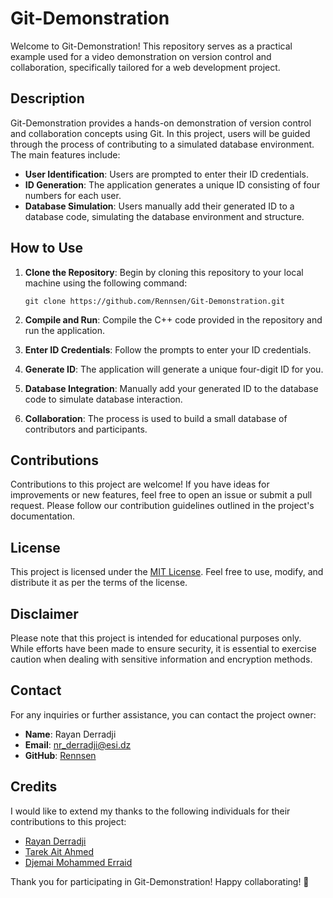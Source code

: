 # Git-Demonstration

Welcome to Git-Demonstration! This repository serves as a practical example used for a video demonstration on version control and collaboration, specifically tailored for a web development project.

## Description

Git-Demonstration provides a hands-on demonstration of version control and collaboration concepts using Git. In this project, users will be guided through the process of contributing to a simulated database environment. The main features include:

- **User Identification**: Users are prompted to enter their ID credentials.
- **ID Generation**: The application generates a unique ID consisting of four numbers for each user.
- **Database Simulation**: Users manually add their generated ID to a database code, simulating the database environment and structure.

## How to Use

1. **Clone the Repository**: Begin by cloning this repository to your local machine using the following command:

    ```
    git clone https://github.com/Rennsen/Git-Demonstration.git
    ```

2. **Compile and Run**: Compile the C++ code provided in the repository and run the application.

3. **Enter ID Credentials**: Follow the prompts to enter your ID credentials.

4. **Generate ID**: The application will generate a unique four-digit ID for you.

5. **Database Integration**: Manually add your generated ID to the database code to simulate database interaction.

6. **Collaboration**: The process is used to build a small database of contributors and participants.

## Contributions

Contributions to this project are welcome! If you have ideas for improvements or new features, feel free to open an issue or submit a pull request. Please follow our contribution guidelines outlined in the project's documentation.

## License

This project is licensed under the [MIT License](LICENSE). Feel free to use, modify, and distribute it as per the terms of the license.

## Disclaimer

Please note that this project is intended for educational purposes only. While efforts have been made to ensure security, it is essential to exercise caution when dealing with sensitive information and encryption methods.

## Contact

For any inquiries or further assistance, you can contact the project owner:

- **Name**: Rayan Derradji
- **Email**: nr_derradji@esi.dz
- **GitHub**: [Rennsen](https://github.com/Rennsen)

## Credits

I would like to extend my thanks to the following individuals for their contributions to this project:

- [Rayan Derradji](https://github.com/Rennsen)
- [Tarek Ait Ahmed](https://github.com/tarek-ait)
- [Djemai Mohammed Erraid](https://github.com/Erraid7)

Thank you for participating in Git-Demonstration! Happy collaborating! 🚀

